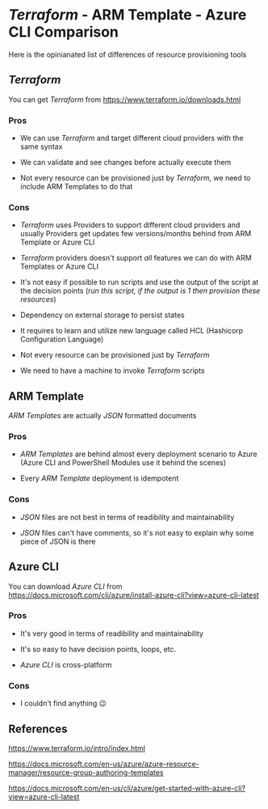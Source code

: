 # _Terraform_ - ARM Template - Azure CLI Comparison

Here is the opinianated list of differences of resource provisioning tools

## _Terraform_

You can get _Terraform_ from https://www.terraform.io/downloads.html

### Pros

* We can use _Terraform_ and target different cloud providers with the same syntax

* We can validate and see changes before actually execute them

* Not every resource can be provisioned just by _Terraform_, we need to include ARM Templates to do that

### Cons

* _Terraform_ uses Providers to support different cloud providers and usually Providers get updates few versions/months behind from ARM Template or Azure CLI

* _Terraform_ providers doesn't support _all_ features we can do with ARM Templates or Azure CLI

* It's not easy if possible to run scripts and use the output of the script at the decision points (_run this script, if the output is 1 then provision these resources_)

* Dependency on external storage to persist states

* It requires to learn and utilize new language called HCL (Hashicorp Configuration Language)

* Not every resource can be provisioned just by _Terraform_

* We need to have a machine to invoke _Terraform_ scripts

## ARM Template

_ARM Templates_ are actually _JSON_ formatted documents

### Pros

* _ARM Templates_ are behind almost every deployment scenario to Azure (Azure CLI and PowerShell Modules use it behind the scenes)

* Every _ARM Template_ deployment is idempotent

### Cons

* _JSON_ files are not best in terms of readibility and maintainability

* _JSON_ files can't have comments, so it's not easy to explain why some piece of JSON is there

## Azure CLI

You can download _Azure CLI_ from https://docs.microsoft.com/cli/azure/install-azure-cli?view=azure-cli-latest

### Pros

* It's very good in terms of readibility and maintainability

* It's so easy to have decision points, loops, etc.

* _Azure CLI_ is cross-platform

### Cons

* I couldn't find anything 😉

## References

https://www.terraform.io/intro/index.html

https://docs.microsoft.com/en-us/azure/azure-resource-manager/resource-group-authoring-templates

https://docs.microsoft.com/en-us/cli/azure/get-started-with-azure-cli?view=azure-cli-latest
